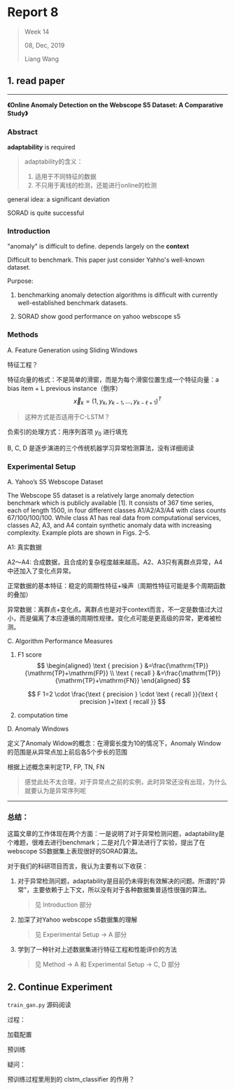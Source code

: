 # Report 8

> Week 14
>
> 08, Dec, 2019
>
> Liang Wang

## 1. read paper

---

**《Online Anomaly Detection on the Webscope S5 Dataset: A Comparative Study》**



### Abstract

**adaptability** is required

> adaptability的含义：
>
> 1. 适用于不同特征的数据
> 2. 不只用于离线的检测，还能进行online的检测

general idea: a significant deviation

SORAD is quite successful



### Introduction

"anomaly" is difficult to define. depends largely on the **context**

Difficult to benchmark. This paper just consider Yahho's well-known dataset.

Purpose: 

1. benchmarking anomaly detection algorithms is difﬁcult with currently well-established benchmark datasets.

2. SORAD show good performance on yahoo webscope s5



### Methods

A. Feature Generation using Sliding Windows

特征工程？

特征向量的格式：不是简单的滑窗，而是为每个滑窗位置生成一个特征向量：a bias item + L previous instance（倒序）
$$
\vec{x}_{k}=\left(1, y_{k}, y_{k-1}, \dots, y_{k-\ell+1}\right)^{T}
$$

> 这种方式是否适用于C-LSTM？

负索引的处理方式：用序列首项 $y_0$ 进行填充

B, C, D 是逐步演进的三个传统机器学习异常检测算法，没有详细阅读



### Experimental Setup

A. Yahoo’s S5 Webscope Dataset

The Webscope S5 dataset is a relatively large anomaly detection benchmark which is publicly available [1]. It consists of 367 time series, each of length 1500, in four different classes A1/A2/A3/A4 with class counts 67/100/100/100. While class A1 has real data from computational services, classes A2, A3, and A4 contain synthetic anomaly data with increasing complexity. Example plots are shown in Figs. 2–5.

A1: 真实数据

A2～A4: 合成数据，且合成的复杂程度越来越高。A2、A3只有离群点异常，A4中还加入了变化点异常。



正常数据的基本特征：稳定的周期性特征+噪声（周期性特征可能是多个周期函数的叠加）

异常数据：离群点+变化点。离群点也是对于context而言，不一定是数值过大过小，而是偏离了本应遵循的周期性规律。变化点可能是更高级的异常，更难被检测。



C. Algorithm Performance Measures

1. F1 score
    $$
    \begin{aligned} \text { precision } &=\frac{\mathrm{TP}}{\mathrm{TP}+\mathrm{FP}} \\ \text { recall } &=\frac{\mathrm{TP}}{\mathrm{TP}+\mathrm{FN}} \end{aligned}
    $$

    $$
    F 1=2 \cdot \frac{\text { precision } \cdot \text { recall }}{\text { precision }+\text { recall }}
    $$

2. computation time



D. Anomaly Windows

定义了Anomaly Widow的概念：在滑窗长度为10的情况下，Anomaly Window 的范围是从异常点加上前后各5个步长的范围

根据上述概念来判定TP, FP, TN, FN

> 感觉此处不太合理，对于异常点之前的实例，此时异常还没有出现，为什么就要认为是异常序列呢

---

### 总结：

这篇文章的工作体现在两个方面：一是说明了对于异常检测问题，adaptability是个难题，很难去进行benchmark；二是对几个算法进行了实验，提出了在webscope S5数据集上表现很好的SORAD算法。

对于我们的科研项目而言，我认为主要有以下收获：

1. 对于异常检测问题，adaptability是目前仍未得到有效解决的问题。所谓的"异常"，主要依赖于上下文，所以没有对于各种数据集普适性很强的算法。

    > 见 Introduction 部分

2. 加深了对Yahoo webscope s5数据集的理解

    > 见 Experimental Setup -> A 部分

3. 学到了一种针对上述数据集进行特征工程和性能评价的方法

    > 见 Method -> A 和 Experimental Setup -> C, D 部分



## 2. Continue Experiment

`train_gan.py` 源码阅读

过程：

加载配置

预训练



疑问：

预训练过程里用到的 clstm_classifier 的作用？